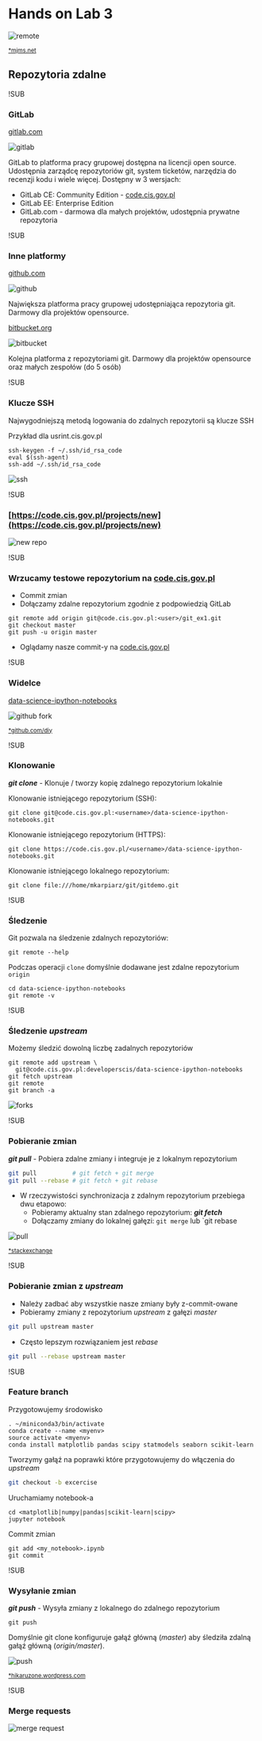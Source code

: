 # Hands on Lab 3
![remote](images/Remote.jpg)

<small>[*mjms.net](http://www.mjms.net/blog/5-tips-for-managing-remote-workers/)</small>
## Repozytoria zdalne

!SUB
### GitLab

[gitlab.com](https://gitlab.com)

![gitlab](images/gitlab-logo.png)

GitLab to platforma pracy grupowej dostępna na licencji open source. Udostępnia zarządcę repozytoriów git, system ticketów, narzędzia do recenzji kodu i wiele więcej. Dostępny w 3 wersjach:
 * GitLab CE: Community Edition - [code.cis.gov.pl](https://code.cis.gov.pl)
 * GitLab EE: Enterprise Edition
 * GitLab.com - darmowa dla małych projektów, udostępnia prywatne repozytoria

!SUB
### Inne platformy

[github.com](https://github.com)

![github](images/Octocat.png)

Największa platforma pracy grupowej udostępniająca repozytoria git. Darmowy dla projektów opensource.

[bitbucket.org](https://bitbucket.org)

![bitbucket](images/bitbucket.png)

Kolejna platforma z repozytoriami git. Darmowy dla projektów opensource oraz małych zespołów (do 5 osób)

!SUB
### Klucze SSH

Najwygodniejszą metodą logowania do zdalnych repozytorii są klucze SSH

Przykład dla usrint.cis.gov.pl

```
ssh-keygen -f ~/.ssh/id_rsa_code
eval $(ssh-agent)
ssh-add ~/.ssh/id_rsa_code
```

![ssh](images/ssh.png)

!SUB
### [https://code.cis.gov.pl/projects/new](https://code.cis.gov.pl/projects/new)

![new repo](images/gitlab-new-repo.png)

!SUB
### Wrzucamy testowe repozytorium na [code.cis.gov.pl](https://code.cis.gov.pl)

- Commit zmian
- Dołączamy zdalne repozytorium zgodnie z podpowiedzią GitLab

```
git remote add origin git@code.cis.gov.pl:<user>/git_ex1.git
git checkout master
git push -u origin master
```

- Oglądamy nasze commit-y na [code.cis.gov.pl](https://code.cis.gov.pl)


!SUB
### Widelce

[data-science-ipython-notebooks](https://code.cis.gov.pl/developerscis/data-science-ipython-notebooks)

![github fork](images/github-fork.gif)

<small>[*github.com/diy](https://github.com/diy/open-sourcerer/blob/master/script.md)</small>

!SUB
### Klonowanie

_**git clone**_ - Klonuje / tworzy kopię zdalnego repozytorium lokalnie

Klonowanie istniejącego repozytorium (SSH):

```
git clone git@code.cis.gov.pl:<username>/data-science-ipython-notebooks.git
```

Klonowanie istniejącego repozytorium (HTTPS):

```
git clone https://code.cis.gov.pl/<username>/data-science-ipython-notebooks.git
```

Klonowanie istniejącego lokalnego repozytorium:

```
git clone file:///home/mkarpiarz/git/gitdemo.git
```

!SUB
### Śledzenie

Git pozwala na śledzenie zdalnych repozytoriów:

```
git remote --help
```

Podczas operacji `clone` domyślnie dodawane jest zdalne repozytorium `origin`

```
cd data-science-ipython-notebooks
git remote -v
```

!SUB
### Śledzenie *upstream*

Możemy śledzić dowolną liczbę zadalnych repozytoriów

```
git remote add upstream \
  git@code.cis.gov.pl:developerscis/data-science-ipython-notebooks
git fetch upstream
git remote
git branch -a
```

![forks](images/forks.png)

!SUB
### Pobieranie zmian

_**git pull**_ - Pobiera zdalne zmiany i integruje je z lokalnym repozytorium

```bash
git pull          # git fetch + git merge
git pull --rebase # git fetch + git rebase
```

* W rzeczywistości synchronizacja z zdalnym repozytorium przebiega dwu etapowo:
  * Pobieramy aktualny stan zdalnego repozytorium: _**git fetch**_
  * Dołączamy zmiany do lokalnej gałęzi: `git merge` lub `git rebase

![pull](images/pull.jpg)

<small>[*stackexchange](https://physics.stackexchange.com/questions/133614/the-best-way-in-which-a-man-can-pull-a-train)</small>

!SUB
### Pobieranie zmian z *upstream*

- Należy zadbać aby wszystkie nasze zmiany były z-commit-owane
- Pobieramy zmiany z repozytorium *upstream* z gałęzi *master*

```bash
git pull upstream master
```

- Często lepszym rozwiązaniem jest *rebase*

```bash
git pull --rebase upstream master
```

!SUB
### Feature branch

Przygotowujemy środowisko

```
. ~/miniconda3/bin/activate
conda create --name <myenv>
source activate <myenv>
conda install matplotlib pandas scipy statmodels seaborn scikit-learn
```

Tworzymy gałąź na poprawki które przygotowujemy do włączenia do *upstream*

```bash
git checkout -b excercise
```

Uruchamiamy notebook-a

```
cd <matplotlib|numpy|pandas|scikit-learn|scipy>
jupyter notebook
```

Commit zmian

```
git add <my_notebook>.ipynb
git commit
```

!SUB
### Wysyłanie zmian

_**git push**_ - Wysyła zmiany z lokalnego do zdalnego repozytorium

```
git push
```

Domyślnie git clone konfiguruje gałąź główną (*master*) aby śledziła zdalną gałąź główną (*origin/master*).

![push](images/push.png)

<small>[*hikaruzone.wordpress.com](https://hikaruzone.wordpress.com/2015/10/06/in-case-of-fire-1-git-commit-2-git-push-3-leave-building/)</small>

!SUB
### Merge requests

![merge request](images/merge-request.png)

